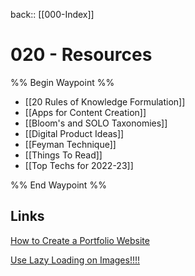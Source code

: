  back:: [[000-Index]]


# 020 - Resources

%% Begin Waypoint %%
- [[20 Rules of Knowledge Formulation]]
- [[Apps for Content Creation]]
- [[Bloom's and SOLO Taxonomies]]
- [[Digital Product Ideas]]
- [[Feyman Technique]]
- [[Things To Read]]
- [[Top Techs for 2022-23]]

%% End Waypoint %%



## Links

[How to Create a Portfolio Website](https://pagespeedchecklist.com/how-to-create-a-portfolio-website)

[Use Lazy Loading on Images!!!!](https://pagespeedchecklist.com/lazy-load-images)
